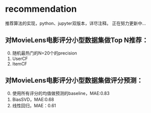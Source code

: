 # recommendation
推荐算法的实现，python、jupyter双版本，详尽注释。
正在努力更新中...

##  对MovieLens电影评分小型数据集做Top N推荐：
0. 随机最热门的N=20个的precision
1. UserCF
2. ItemCF

## 对MovieLens电影评分小型数据集做评分预测：
0. 使用所有评分的均值做预测的baseline，MAE:0.83
1. BiasSVD，MAE:0.68
2. 线性回归，MAE：0.61
